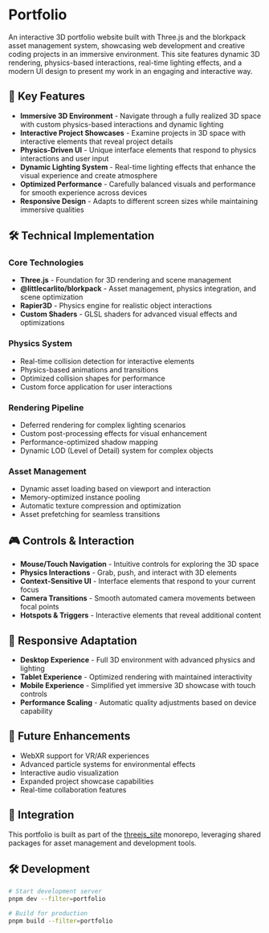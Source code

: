 # Portfolio

An interactive 3D portfolio website built with Three.js and the blorkpack asset management system, showcasing web development and creative coding projects in an immersive environment. This site features dynamic 3D rendering, physics-based interactions, real-time lighting effects, and a modern UI design to present my work in an engaging and interactive way.

## 🌟 Key Features

- **Immersive 3D Environment** - Navigate through a fully realized 3D space with custom physics-based interactions and dynamic lighting
- **Interactive Project Showcases** - Examine projects in 3D space with interactive elements that reveal project details
- **Physics-Driven UI** - Unique interface elements that respond to physics interactions and user input
- **Dynamic Lighting System** - Real-time lighting effects that enhance the visual experience and create atmosphere
- **Optimized Performance** - Carefully balanced visuals and performance for smooth experience across devices
- **Responsive Design** - Adapts to different screen sizes while maintaining immersive qualities

## 🛠️ Technical Implementation

### Core Technologies
- **Three.js** - Foundation for 3D rendering and scene management
- **@littlecarlito/blorkpack** - Asset management, physics integration, and scene optimization
- **Rapier3D** - Physics engine for realistic object interactions
- **Custom Shaders** - GLSL shaders for advanced visual effects and optimizations

### Physics System
- Real-time collision detection for interactive elements
- Physics-based animations and transitions
- Optimized collision shapes for performance
- Custom force application for user interactions

### Rendering Pipeline
- Deferred rendering for complex lighting scenarios
- Custom post-processing effects for visual enhancement
- Performance-optimized shadow mapping
- Dynamic LOD (Level of Detail) system for complex objects

### Asset Management
- Dynamic asset loading based on viewport and interaction
- Memory-optimized instance pooling
- Automatic texture compression and optimization
- Asset prefetching for seamless transitions

## 🎮 Controls & Interaction

- **Mouse/Touch Navigation** - Intuitive controls for exploring the 3D space
- **Physics Interactions** - Grab, push, and interact with 3D elements
- **Context-Sensitive UI** - Interface elements that respond to your current focus
- **Camera Transitions** - Smooth automated camera movements between focal points
- **Hotspots & Triggers** - Interactive elements that reveal additional content

## 📱 Responsive Adaptation

- **Desktop Experience** - Full 3D environment with advanced physics and lighting
- **Tablet Experience** - Optimized rendering with maintained interactivity
- **Mobile Experience** - Simplified yet immersive 3D showcase with touch controls
- **Performance Scaling** - Automatic quality adjustments based on device capability

## 🚀 Future Enhancements

- WebXR support for VR/AR experiences
- Advanced particle systems for environmental effects
- Interactive audio visualization
- Expanded project showcase capabilities
- Real-time collaboration features

## 🔄 Integration

This portfolio is built as part of the [threejs_site](https://github.com/littlecarlito/threejs_site) monorepo, leveraging shared packages for asset management and development tools.

## 🛠️ Development

```bash
# Start development server
pnpm dev --filter=portfolio

# Build for production
pnpm build --filter=portfolio
``` 